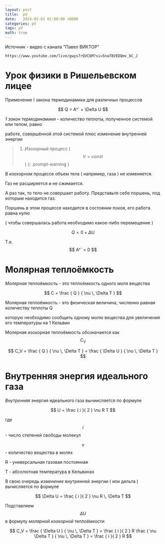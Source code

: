 ```yaml
---
layout: post
title:  pV
date:   2024-02-01 01:00:00 +0000
categories: pV
tags: pV
math: true
---
```


Источник - видео с канала "Павел ВИКТОР"

`https://www.youtube.com/live/gwys7rQVC6M?si=5naT8VEDQmv_bC_J`

# Урок физики в Ришельевском лицее

Применение I закона термодинамики для различных процессов

$$ Q = A^` + \Delta U $$

*1 закон термодинамики* - количество теплоты, полученное системой или телом, равно

работе, совершённой этой системой плюс изменение внутренней энергии

> 1. *Изохорный* процесс ( $$ V = const $$ )
{: .prompt-warning }

В изохорном процессе объем тела ( например, газа ) не изменяется.

Газ не расширяется и не сжимается.

А раз так, то тело не совершает работу. Представьте себе поршень, под которым находится газ.

Поршень в этом процессе находится в состоянии покоя, его работа равна нулю

( чтобы совершалась работа необходимо какое-либо перемещение )

$$ Q = 0 + \Delta U $$

Т.е. $$ A^` = 0 $$

# Молярная теплоёмкость

*Молярная* теплоёмкость - это теплоёмкость одного моля вещества

$$ C = \frac { Q } { \nu \, \Delta T } $$

Молярная теплоёмкость - это физическая величина, численно равная количеству теплоты Q

которую необходимо сообщить одному молю вещества для увеличения его температуры на 1 Кельвин

Молярная изохорная теплоёмкость обозначается как $$ C_V $$

$$ C_V = \frac { Q } { \nu \, \Delta T } = \frac { \Delta U } { \nu \, \Delta T } $$

# Внутренняя энергия идеального газа

*Внутренняя* энергия идеального газа вычиисляется по формуле

$$ U = \frac { i }{ 2 } \nu R T $$

где $$ i $$ - число степеней свободы молекул

$$ \nu $$ - количество вещества в молях

R - универсальная газовая постоянная

T - абсолютная температура в Кельвинах 

В свою очередь *изменение* внутренней энергии ( или дельта ) вычисляется по формуле

$$ \Delta U = \frac { i }{ 2 } \nu R \, \Delta T $$

Подставляем $$ \Delta U $$ в формулу *молярной изохорной* теплоёмкости

$$ C_V = \frac { \Delta U } { \nu \, \Delta T } = \frac { i }{ 2 } R \frac { \nu \Delta T } { \nu \, \Delta T } = \frac { i }{ 2 } R $$